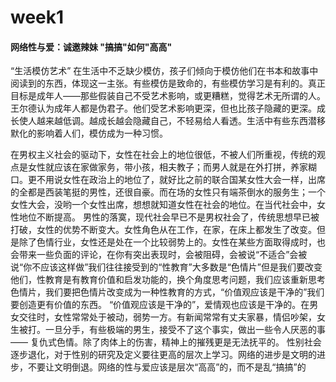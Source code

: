 # week1
####  网络性与爱：诚邀辣妹 "搞搞"如何"高高"

“生活模仿艺术”
在生活中不乏缺少模仿，孩子们倾向于模仿他们在书本和故事中阅读到的东西，体现这一主张。有些模仿是致命的，有些模仿学习是有利的。真正目标是成年人——那些假装自己不受艺术影响，或更糟糕，觉得艺术无所谓的人。王尔德认为成年人都是伪君子。他们受艺术影响更深，但也比孩子隐藏的更深。成长使人越来越低调。越成长越会隐藏自己，不轻易给人看透。生活中有些东西潜移默化的影响着人们，模仿成为一种习惯。

在男权主义社会的驱动下，女性在社会上的地位很低，不被人们所重视，传统的观点是女性就应该在家做家务，带小孩，相夫教子；而男人就是在外打拼，养家糊口。更不用说女性在政治上的地位了，就好比之前的联合国某女性大会一样，出席的全都是西装笔挺的男性，还很自豪。而在场的女性只有端茶倒水的服务生；一个女性大会，没哟一个女性出席，想想就知道女性在社会的地位。在当代社会中，女性地位不断提高。
男性的落寞，现代社会早已不是男权社会了，传统思想早已被打破，女性的优势不断变大。女性角色从在工作，在家，在床上都发生了改变。但是除了色情行业，女性还是处在一个比较弱势上的。女性在某些方面取得成时，也会带来一些负面的评论，在你有突出表现时，会被阻碍，会被说“不适合”会被说“你不应该这样做”我们往往接受到的“性教育”大多数是“色情片”但是我们要改变他们，性教育是有教育价值和启发功能的，换个角度思考问题，我们应该重新思考色情片，我们要把色情片改变成为一种性教育的方式，“价值观应该是干净的”我们要创造更有价值的东西。
“价值观应该是干净的”，爱情观也应该是干净的。在男女交往时，女性常常处于被动，弱势一方。有新闻常常有丈夫家暴，情侣吵架，女生被打。一旦分手，有些极端的男生，接受不了这个事实，做出一些令人厌恶的事—— 复仇式色情。除了肉体上的伤害，精神上的摧残更是无法抚平的。
性别社会逐步退化，对于性别的研究及定义要往更高的层次上学习。网络的进步是文明的进步，不要让文明倒退。网络的性与爱应该是层次“高高”的，而不是乱“搞搞”的
